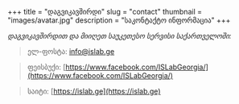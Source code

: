 +++
title = "დაგვიკავშირდი"
slug = "contact"
thumbnail = "images/avatar.jpg"
description = "საკონტაქტო ინფორმაცია"
+++

*დაგვიკავშირდით და მიიღეთ საუკეთესო სერვისი საქართველოში:*

> ელ-ფოსტა: info@islab.ge

> ფეისბუქი: [https://www.facebook.com/ISLabGeorgia/](https://www.facebook.com/ISLabGeorgia/)

> საიტი: [https://islab.ge](https://islab.ge)